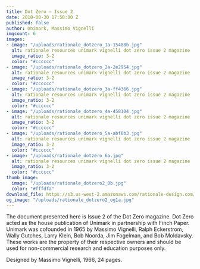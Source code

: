 ```yaml
---
title: Dot Zero – Issue 2
date: 2018-08-30 17:58:00 Z
published: false
author: Unimark, Massimo Vignelli
imgcount: 6
images:
- image: "/uploads/rationale_dotzero_1a-15488b.jpg"
  alt: rationale resources unimark vignelli dot zero issue 2 magazine
  image_ratio: 3-2
  color: "#cccccc"
- image: "/uploads/rationale_dotzero_2a-2e2954.jpg"
  alt: rationale resources unimark vignelli dot zero issue 2 magazine
  image_ratio: 3-2
  color: "#cccccc"
- image: "/uploads/rationale_dotzero_3a-ff4366.jpg"
  alt: rationale resources unimark vignelli dot zero issue 2 magazine
  image_ratio: 3-2
  color: "#cccccc"
- image: "/uploads/rationale_dotzero_4a-458104.jpg"
  alt: rationale resources unimark vignelli dot zero issue 2 magazine
  image_ratio: 3-2
  color: "#cccccc"
- image: "/uploads/rationale_dotzero_5a-abf8b3.jpg"
  alt: rationale resources unimark vignelli dot zero issue 2 magazine
  image_ratio: 3-2
  color: "#cccccc"
- image: "/uploads/rationale_dotzero_6a.jpg"
  alt: rationale resources unimark vignelli dot zero issue 2 magazine
  image_ratio: 3-2
  color: "#cccccc"
thumb_image:
  image: "/uploads/rationale_dotzero2_0b.jpg"
  color: "#fffdfa"
download_file: https://s3.us-west-2.amazonaws.com/rationale-design.com/resources/files/Vignelli_DotZero_Issue2_1966.pdf
og_image: "/uploads/rationale_dotzero2_og1a.jpg"
---
```


The document presented here is Issue 2 of the Dot Zero magazine. Dot Zero acted as the house publication of Unimark in partnership with Finch Paper. Unimark was cofounded in 1965 by Massimo Vignelli, Ralph Eckerstrom, Wally Gutches, Larry Klein, Bob Noorda, Jim Fogelman, and Bob Moldavsky. These works are the property of their respective owners and should be used for non-commercial research and education purposes only.

Designed by Massimo Vignelli, 1966, 24 pages.